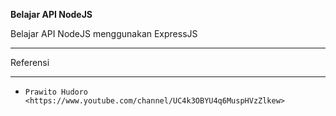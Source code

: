 **Belajar API NodeJS**

Belajar API NodeJS menggunakan ExpressJS

*********
Referensi
*********

- `Prawito Hudoro <https://www.youtube.com/channel/UC4k3OBYU4q6MuspHVzZlkew>`
